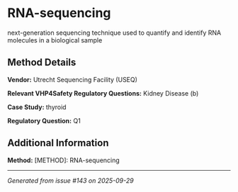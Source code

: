 # RNA-sequencing

next-generation sequencing technique used to quantify and identify RNA molecules in a biological sample

## Method Details

**Vendor:** Utrecht Sequencing Facility (USEQ)

**Relevant VHP4Safety Regulatory Questions:** Kidney Disease (b)

**Case Study:** thyroid

**Regulatory Question:** Q1

## Additional Information

**Method:** [METHOD]: RNA-sequencing

---

*Generated from issue #143 on 2025-09-29*
